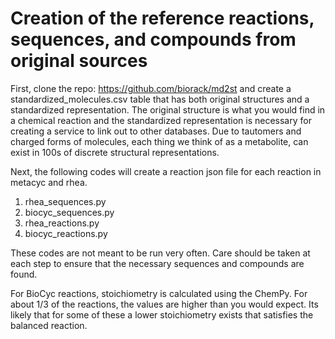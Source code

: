 # Creation of the reference reactions, sequences, and compounds from original sources

First, clone the repo: https://github.com/biorack/md2st and create a standardized_molecules.csv table that has both original structures and a standardized representation.  The original structure is what you would find in a chemical reaction and the standardized representation is necessary for creating a service to link out to other databases.  Due to tautomers and charged forms of molecules, each thing we think of as a metabolite, can exist in 100s of discrete structural representations.

Next, the following codes will create a reaction json file for each reaction in metacyc and rhea.

1. rhea_sequences.py
2. biocyc_sequences.py
3. rhea_reactions.py
4. biocyc_reactions.py

These codes are not meant to be run very often.  Care should be taken at each step to ensure that the necessary sequences and compounds are found.

For BioCyc reactions, stoichiometry is calculated using the ChemPy.  For about 1/3 of the reactions, the values are higher than you would expect.  Its likely that for some of these a lower stoichiometry exists that satisfies the balanced reaction.
